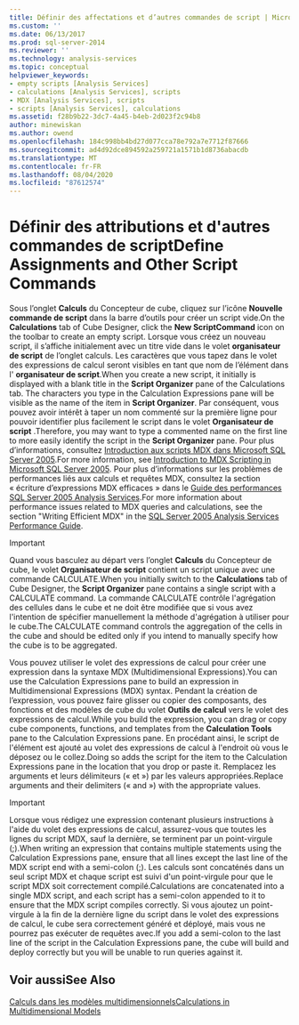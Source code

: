 ```yaml
---
title: Définir des affectations et d’autres commandes de script | Microsoft Docs
ms.custom: ''
ms.date: 06/13/2017
ms.prod: sql-server-2014
ms.reviewer: ''
ms.technology: analysis-services
ms.topic: conceptual
helpviewer_keywords:
- empty scripts [Analysis Services]
- calculations [Analysis Services], scripts
- MDX [Analysis Services], scripts
- scripts [Analysis Services], calculations
ms.assetid: f28b9b22-3dc7-4a45-b4eb-2d023f2c94b8
author: minewiskan
ms.author: owend
ms.openlocfilehash: 184c998bb4bd27d077cca78e792a7e7712f87666
ms.sourcegitcommit: ad4d92dce894592a259721a1571b1d8736abacdb
ms.translationtype: MT
ms.contentlocale: fr-FR
ms.lasthandoff: 08/04/2020
ms.locfileid: "87612574"
---
```

# <a name="define-assignments-and-other-script-commands"></a><span data-ttu-id="55fe7-102">Définir des attributions et d'autres commandes de script</span><span class="sxs-lookup"><span data-stu-id="55fe7-102">Define Assignments and Other Script Commands</span></span>
  <span data-ttu-id="55fe7-103">Sous l’onglet **Calculs** du Concepteur de cube, cliquez sur l’icône **Nouvelle commande de script** dans la barre d’outils pour créer un script vide.</span><span class="sxs-lookup"><span data-stu-id="55fe7-103">On the **Calculations** tab of Cube Designer, click the **New ScriptCommand** icon on the toolbar to create an empty script.</span></span> <span data-ttu-id="55fe7-104">Lorsque vous créez un nouveau script, il s’affiche initialement avec un titre vide dans le volet **organisateur de script** de l’onglet calculs. Les caractères que vous tapez dans le volet des expressions de calcul seront visibles en tant que nom de l’élément dans l' **organisateur de script**.</span><span class="sxs-lookup"><span data-stu-id="55fe7-104">When you create a new script, it initially is displayed with a blank title in the **Script Organizer** pane of the Calculations tab. The characters you type in the Calculation Expressions pane will be visible as the name of the item in **Script Organizer**.</span></span> <span data-ttu-id="55fe7-105">Par conséquent, vous pouvez avoir intérêt à taper un nom commenté sur la première ligne pour pouvoir identifier plus facilement le script dans le volet **Organisateur de script** .</span><span class="sxs-lookup"><span data-stu-id="55fe7-105">Therefore, you may want to type a commented name on the first line to more easily identify the script in the **Script Organizer** pane.</span></span> <span data-ttu-id="55fe7-106">Pour plus d’informations, consultez [Introduction aux scripts MDX dans Microsoft SQL Server 2005](https://go.microsoft.com/fwlink/?LinkId=81892).</span><span class="sxs-lookup"><span data-stu-id="55fe7-106">For more information, see [Introduction to MDX Scripting in Microsoft SQL Server 2005](https://go.microsoft.com/fwlink/?LinkId=81892).</span></span> <span data-ttu-id="55fe7-107">Pour plus d’informations sur les problèmes de performances liés aux calculs et requêtes MDX, consultez la section « écriture d’expressions MDX efficaces » dans le [Guide des performances SQL Server 2005 Analysis Services](https://docsbay.net/Microsoft-SQL-Server-2005-Analysis-Services-Performance-Guide).</span><span class="sxs-lookup"><span data-stu-id="55fe7-107">For more information about performance issues related to MDX queries and calculations, see the section "Writing Efficient MDX" in the [SQL Server 2005 Analysis Services Performance Guide](https://docsbay.net/Microsoft-SQL-Server-2005-Analysis-Services-Performance-Guide).</span></span>  
  
> [!IMPORTANT]  
>  <span data-ttu-id="55fe7-108">Quand vous basculez au départ vers l’onglet **Calculs** du Concepteur de cube, le volet **Organisateur de script** contient un script unique avec une commande CALCULATE.</span><span class="sxs-lookup"><span data-stu-id="55fe7-108">When you initially switch to the **Calculations** tab of Cube Designer, the **Script Organizer** pane contains a single script with a CALCULATE command.</span></span> <span data-ttu-id="55fe7-109">La commande CALCULATE contrôle l'agrégation des cellules dans le cube et ne doit être modifiée que si vous avez l'intention de spécifier manuellement la méthode d'agrégation à utiliser pour le cube.</span><span class="sxs-lookup"><span data-stu-id="55fe7-109">The CALCULATE command controls the aggregation of the cells in the cube and should be edited only if you intend to manually specify how the cube is to be aggregated.</span></span>  
  
 <span data-ttu-id="55fe7-110">Vous pouvez utiliser le volet des expressions de calcul pour créer une expression dans la syntaxe MDX (Multidimensional Expressions).</span><span class="sxs-lookup"><span data-stu-id="55fe7-110">You can use the Calculation Expressions pane to build an expression in Multidimensional Expressions (MDX) syntax.</span></span> <span data-ttu-id="55fe7-111">Pendant la création de l’expression, vous pouvez faire glisser ou copier des composants, des fonctions et des modèles de cube du volet **Outils de calcul** vers le volet des expressions de calcul.</span><span class="sxs-lookup"><span data-stu-id="55fe7-111">While you build the expression, you can drag or copy cube components, functions, and templates from the **Calculation Tools** pane to the Calculation Expressions pane.</span></span> <span data-ttu-id="55fe7-112">En procédant ainsi, le script de l'élément est ajouté au volet des expressions de calcul à l'endroit où vous le déposez ou le collez.</span><span class="sxs-lookup"><span data-stu-id="55fe7-112">Doing so adds the script for the item to the Calculation Expressions pane in the location that you drop or paste it.</span></span> <span data-ttu-id="55fe7-113">Remplacez les arguments et leurs délimiteurs (« et ») par les valeurs appropriées.</span><span class="sxs-lookup"><span data-stu-id="55fe7-113">Replace arguments and their delimiters (« and ») with the appropriate values.</span></span>  
  
> [!IMPORTANT]  
>  <span data-ttu-id="55fe7-114">Lorsque vous rédigez une expression contenant plusieurs instructions à l'aide du volet des expressions de calcul, assurez-vous que toutes les lignes du script MDX, sauf la dernière, se terminent par un point-virgule (;).</span><span class="sxs-lookup"><span data-stu-id="55fe7-114">When writing an expression that contains multiple statements using the Calculation Expressions pane, ensure that all lines except the last line of the MDX script end with a semi-colon (;).</span></span> <span data-ttu-id="55fe7-115">Les calculs sont concaténés dans un seul script MDX et chaque script est suivi d'un point-virgule pour que le script MDX soit correctement compilé.</span><span class="sxs-lookup"><span data-stu-id="55fe7-115">Calculations are concatenated into a single MDX script, and each script has a semi-colon appended to it to ensure that the MDX script compiles correctly.</span></span> <span data-ttu-id="55fe7-116">Si vous ajoutez un point-virgule à la fin de la dernière ligne du script dans le volet des expressions de calcul, le cube sera correctement généré et déployé, mais vous ne pourrez pas exécuter de requêtes avec.</span><span class="sxs-lookup"><span data-stu-id="55fe7-116">If you add a semi-colon to the last line of the script in the Calculation Expressions pane, the cube will build and deploy correctly but you will be unable to run queries against it.</span></span>  
  
## <a name="see-also"></a><span data-ttu-id="55fe7-117">Voir aussi</span><span class="sxs-lookup"><span data-stu-id="55fe7-117">See Also</span></span>  
 [<span data-ttu-id="55fe7-118">Calculs dans les modèles multidimensionnels</span><span class="sxs-lookup"><span data-stu-id="55fe7-118">Calculations in Multidimensional Models</span></span>](calculations-in-multidimensional-models.md)  
  
  
